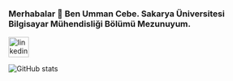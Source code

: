 ### Merhabalar 👋 Ben Umman Cebe. Sakarya Üniversitesi Bilgisayar Mühendisliği Bölümü Mezunuyum.



[<img src='https://cdn.jsdelivr.net/npm/simple-icons@3.0.1/icons/linkedin.svg' alt='linkedin' height='40'>](https://www.linkedin.com/in/ummancebe/)  


![GitHub stats](https://github-readme-stats.vercel.app/api?username=UmmanCebe&show_icons=true)  




